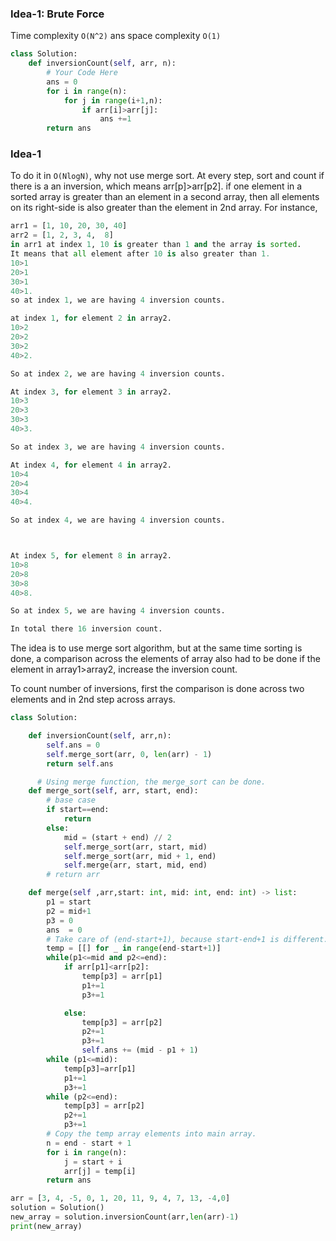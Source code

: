 ### Idea-1: Brute Force

Time complexity `O(N^2)` ans space complexity `O(1)`

```py
class Solution:
    def inversionCount(self, arr, n):
        # Your Code Here
        ans = 0
        for i in range(n):
            for j in range(i+1,n):
                if arr[i]>arr[j]:
                    ans +=1
        return ans

```

### Idea-1

To do it in `O(NlogN)`, why not use merge sort.
At every step, sort and count if there is a an inversion, which means arr[p]>arr[p2].
if one element in a sorted array is greater than an element in a second array, then all elements on its right-side is also greater than the element in 2nd array.
For instance,

```py
arr1 = [1, 10, 20, 30, 40]
arr2 = [1, 2, 3, 4,  8]
in arr1 at index 1, 10 is greater than 1 and the array is sorted.
It means that all element after 10 is also greater than 1.
10>1
20>1
30>1
40>1.
so at index 1, we are having 4 inversion counts.

at index 1, for element 2 in array2.
10>2
20>2
30>2
40>2.

So at index 2, we are having 4 inversion counts.

At index 3, for element 3 in array2.
10>3
20>3
30>3
40>3.

So at index 3, we are having 4 inversion counts.

At index 4, for element 4 in array2.
10>4
20>4
30>4
40>4.

So at index 4, we are having 4 inversion counts.



At index 5, for element 8 in array2.
10>8
20>8
30>8
40>8.

So at index 5, we are having 4 inversion counts.

In total there 16 inversion count.
```

The idea is to use merge sort algorithm, but at the same time sorting is done, a comparison across the elements of array also had to be done if the element in array1>array2,
increase the inversion count.

To count number of inversions, first the comparison is done across two elements and in 2nd step across arrays.

```py
class Solution:

    def inversionCount(self, arr,n):
        self.ans = 0
        self.merge_sort(arr, 0, len(arr) - 1)
        return self.ans

      # Using merge function, the merge_sort can be done.
    def merge_sort(self, arr, start, end):
        # base case
        if start==end:
            return
        else:
            mid = (start + end) // 2
            self.merge_sort(arr, start, mid)
            self.merge_sort(arr, mid + 1, end)
            self.merge(arr, start, mid, end)
        # return arr

    def merge(self ,arr,start: int, mid: int, end: int) -> list:
        p1 = start
        p2 = mid+1
        p3 = 0
        ans  = 0
        # Take care of (end-start+1), because start-end+1 is different.
        temp = [[] for _ in range(end-start+1)]
        while(p1<=mid and p2<=end):
            if arr[p1]<arr[p2]:
                temp[p3] = arr[p1]
                p1+=1
                p3+=1

            else:
                temp[p3] = arr[p2]
                p2+=1
                p3+=1
                self.ans += (mid - p1 + 1)
        while (p1<=mid):
            temp[p3]=arr[p1]
            p1+=1
            p3+=1
        while (p2<=end):
            temp[p3] = arr[p2]
            p2+=1
            p3+=1
        # Copy the temp array elements into main array.
        n = end - start + 1
        for i in range(n):
            j = start + i
            arr[j] = temp[i]
        return ans

arr = [3, 4, -5, 0, 1, 20, 11, 9, 4, 7, 13, -4,0]
solution = Solution()
new_array = solution.inversionCount(arr,len(arr)-1)
print(new_array)

```
